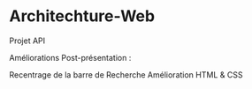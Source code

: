 # Architechture-Web
Projet API

Améliorations Post-présentation :

Recentrage de la barre de Recherche
Amélioration HTML & CSS
